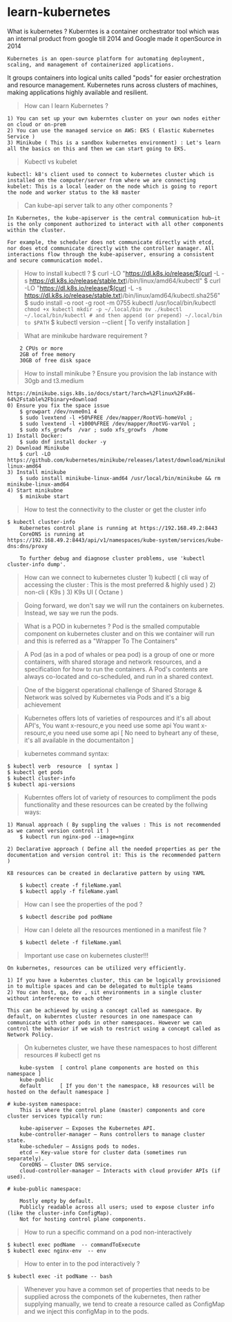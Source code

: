 # learn-kubernetes

What is kubernetes ?
    Kuberntes is a container orchestrator tool which was an internal product from google till 2014 and Google made it openSource in 2014

    Kubernetes is an open-source platform for automating deployment, scaling, and management of containerized applications.
It groups containers into logical units called "pods" for easier orchestration and resource management.
Kubernetes runs across clusters of machines, making applications highly available and resilient.

> How can I learn Kubernetes ?

    1) You can set up your own kuberntes cluster on your own nodes either on cloud or on-prem 
    2) You can use the managed service on AWS: EKS ( Elastic Kubernetes Service ) 
    3) Minikube ( This is a sandbox kubernetes environment) : Let's learn all the basics on this and then we can start going to EKS. 

> Kubectl vs kubelet

    kubectl: k8's client used to connect to kubernetes cluster which is installed on the computer/server from where we are connecting 
    kubelet: This is a local leader on the node which is going to report the node and worker status to the k8 master

> Can kube-api server talk to any other components ?

    In Kubernetes, the kube-apiserver is the central communication hub—it is the only component authorized to interact with all other components within the cluster.

    For example, the scheduler does not communicate directly with etcd, nor does etcd communicate directly with the controller manager. All interactions flow through the kube-apiserver, ensuring a consistent and secure communication model.

> How to install kubectl ?
       $ curl -LO "https://dl.k8s.io/release/$(curl -L -s https://dl.k8s.io/release/stable.txt)/bin/linux/amd64/kubectl"
       $ curl -LO "https://dl.k8s.io/release/$(curl -L -s https://dl.k8s.io/release/stable.txt)/bin/linux/amd64/kubectl.sha256"
       $ sudo install -o root -g root -m 0755 kubectl /usr/local/bin/kubectl
        ``` 
        chmod +x kubectl
        mkdir -p ~/.local/bin
        mv ./kubectl ~/.local/bin/kubectl # and then append (or prepend) ~/.local/bin to $PATH
        ```
       $ kubectl version --client [ To verify installation ]

> What are minikube hardware requirement ?

```
    2 CPUs or more
    2GB of free memory
    30GB of free disk space
```

> How to install minikube ? Ensure you provision the lab instance with 30gb and t3.medium 

    https://minikube.sigs.k8s.io/docs/start/?arch=%2Flinux%2Fx86-64%2Fstable%2Fbinary+download
    0) Ensure you fix the space issue
        $ growpart /dev/nvme0n1 4
        $ sudo lvextend -l +50%FREE /dev/mapper/RootVG-homeVol ;
        $ sudo lvextend -l +1000%FREE /dev/mapper/RootVG-varVol ;
        $ sudo xfs_growfs  /var ; sudo xfs_growfs  /home
    1) Install Docker: 
        $ sudo dnf install docker -y 
    2) Download Minikube
        $ curl -LO https://github.com/kubernetes/minikube/releases/latest/download/minikube-linux-amd64
    3) Install minikube
        $ sudo install minikube-linux-amd64 /usr/local/bin/minikube && rm minikube-linux-amd64
    4) Start minikubne
        $ minikube start

> How to test the connectivity to the cluster or get the cluster info

    $ kubectl cluster-info
        Kubernetes control plane is running at https://192.168.49.2:8443
        CoreDNS is running at https://192.168.49.2:8443/api/v1/namespaces/kube-system/services/kube-dns:dns/proxy

        To further debug and diagnose cluster problems, use 'kubectl cluster-info dump'.
        
> How can we connect to kubernetes cluster
    1) kubectl  ( cli way of accessing the cluster : This is the most preferred & highly used )
    2) non-cli  ( K9s ) 
    3) K9s UI   ( Octane )

> Going forward, we don't say we will run the containers on kubernetes. Instead, we say we run the pods. 

> What is a POD in kubernetes ?
Pod is the smalled computable component on kubernetes cluster and on this we container will run and this is referred as a "Wrapper To The Containers"

> A Pod (as in a pod of whales or pea pod) is a group of one or more containers, with shared storage and network resources, and a specification for how to run the containers. A Pod's contents are always co-located and co-scheduled, and run in a shared context.

> One of the biggerst operational challenge of Shared Storage & Network was solved by Kubernetes via Pods and it's a big achievement

> Kubernetes offers lots of varieties of respources and it's all about API's,
    You want x-resourc,e you need use some api 
    You want x-resourc,e you need use some api [ No need to byheart any of these, it's all available in the documentaiton ]

> kubernetes command syntax:

    $ kubectl verb  resource  [ syntax ]
    $ kubectl get pods
    $ kubectl cluster-info 
    $ kubectl api-versions  

> Kuberntes offers lot of variety of resources to compliment the pods functionality and these resources can be created by the follwing ways:

    1) Manual approach ( By suppling the values : This is not recommended as we cannot version control it )
        $ kubectl run nginx-pod --image=nginx

    2) Declarative approach ( Define all the needed properties as per the documentation and version control it: This is the recommended pattern ) 

    K8 resources can be created in declarative pattern by using YAML 

        $ kubectl create -f fileName.yaml
        $ kubectl apply -f fileName.yaml 

> How can I see the properties of the pod ?

        $ kubectl describe pod podName

> How can I delete all the resources mentioned in a manifest file ?

        $ kubectl delete -f fileName.yaml 

> Important use case on kubernetes cluster!!!

    On kubernetes, resources can be utilized very efficiently. 

    1) If you have a kuberntes cluster, this can be logically provisioned in to multiple spaces and can be delegated to multiple teams 
    2) You can host, qa, dev , sit environments in a single cluster without interference to each other

    This can be achieved by using a concept called as namespace. By default, on kuberntes cluster resources in one namespace can communicate with other pods in other namespaces. However we can control the behavior if we wish to restrict using a concept called as Network Policy.  
     
> On kubernetes cluster, we have these namespaces to host different resources 
    # kubectl get ns

        kube-system  [ control plane components are hosted on this namespace ]
        kube-public 
        default      [ If you don't the namespace, k8 resources will be hosted on the default namespace ]
    
    # kube-system namespace:
        This is where the control plane (master) components and core cluster services typically run:

        kube-apiserver – Exposes the Kubernetes API.
        kube-controller-manager – Runs controllers to manage cluster state.
        kube-scheduler – Assigns pods to nodes.
        etcd – Key-value store for cluster data (sometimes run separately).
        CoreDNS – Cluster DNS service.
        cloud-controller-manager – Interacts with cloud provider APIs (if used).

    # kube-public namespace:

        Mostly empty by default.
        Publicly readable across all users; used to expose cluster info (like the cluster-info ConfigMap).
        Not for hosting control plane components.

> How to run a specific command on a pod non-interactively

    $ kubectl exec podName  -- commandToExecute 
    $ kubectl exec nginx-env  -- env


> How to enter in to the pod interactively ?

    $ kubectl exec -it podName -- bash 

> Whenever you have a common set of properties that needs to be supplied across the componets of the kubernetes, then rather supplying manually, we tend to create a resource called as ConfigMap and we inject this configMap in to the pods. 

